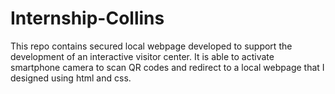 # Internship-Collins

This repo contains secured local webpage developed to support the development of an interactive visitor center. It is able to activate smartphone camera to scan QR codes and redirect to a local webpage that I designed using html and css.
